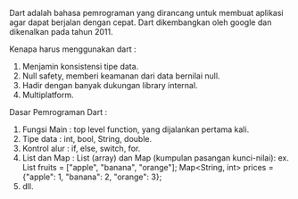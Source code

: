 Dart adalah bahasa pemrograman yang dirancang untuk membuat aplikasi agar dapat berjalan dengan cepat. Dart dikembangkan oleh google dan dikenalkan pada tahun 2011.

Kenapa harus menggunakan dart :

1. Menjamin konsistensi tipe data.
2. Null safety, memberi keamanan dari data bernilai null.
3. Hadir dengan banyak dukungan library internal.
4. Multiplatform.

Dasar Pemrograman Dart :

1. Fungsi Main : top level function, yang dijalankan pertama kali.
2. Tipe data : int, bool, String, double.
3. Kontrol alur : if, else, switch, for.
4. List dan Map : List (array) dan Map (kumpulan pasangan kunci-nilai):
   ex. List<String> fruits = ["apple", "banana", "orange"];
   Map<String, int> prices = {"apple": 1, "banana": 2, "orange": 3};
5. dll.
